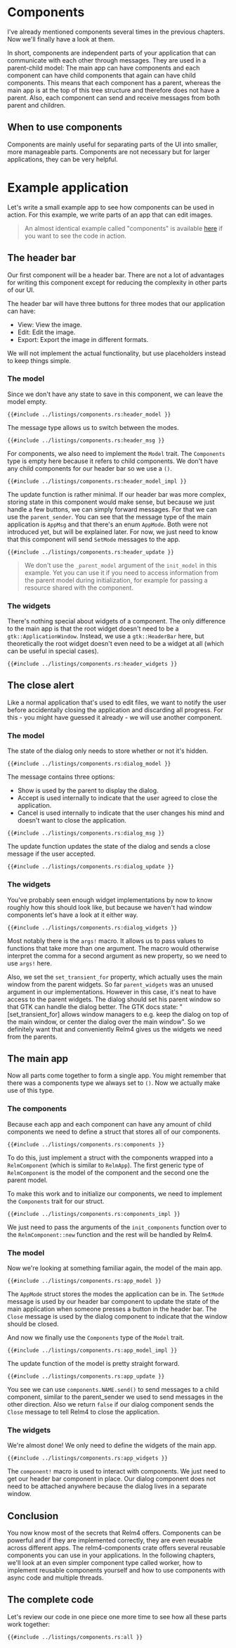 # Components

I've already mentioned components several times in the previous chapters. Now we'll finally have a look at them.

In short, components are independent parts of your application that can communicate with each other through messages. They are used in a parent-child model: The main app can have components and each component can have child components that again can have child components. This means that each component has a parent, whereas the main app is at the top of this tree structure and therefore does not have a parent. Also, each component can send and receive messages from both parent and children.

## When to use components

Components are mainly useful for separating parts of the UI into smaller, more manageable parts. Components are not necessary but for larger applications, they can be very helpful.

# Example application

Let's write a small example app to see how components can be used in action. For this example, we write parts of an app that can edit images.

> An almost identical example called "components" is available [here](https://github.com/AaronErhardt/relm4/tree/main/relm4-examples) if you want to see the code in action.

## The header bar

Our first component will be a header bar. There are not a lot of advantages for writing this component except for reducing the complexity in other parts of our UI.

The header bar will have three buttons for three modes that our application can have:

+ View: View the image.
+ Edit: Edit the image.
+ Export: Export the image in different formats.

We will not implement the actual functionality, but use placeholders instead to keep things simple.

### The model

Since we don't have any state to save in this component, we can leave the model empty.

```rust,no_run,noplayground
{{#include ../listings/components.rs:header_model }}
```

The message type allows us to switch between the modes.

```rust,no_run,noplayground
{{#include ../listings/components.rs:header_msg }}
```

For components, we also need to implement the `Model` trait. The `Components` type is empty here because it refers to child components. We don't have any child components for our header bar so we use a `()`.

```rust,no_run,noplayground
{{#include ../listings/components.rs:header_model_impl }}
```

The update function is rather minimal. If our header bar was more complex, storing state in this component would make sense, but because we just handle a few buttons, we can simply forward messages. For that we can use the `parent_sender`. You can see that the message type of the main application is `AppMsg` and that there's an enum `AppMode`. Both were not introduced yet, but will be explained later. For now, we just need to know that this component will send `SetMode` messages to the app.

```rust,no_run,noplayground
{{#include ../listings/components.rs:header_update }}
```

> We don't use the `_parent_model` argument of the `init_model` in this example. Yet you can use it if you need to access information from the parent model during initialization, for example for passing a resource shared with the component.

### The widgets

There's nothing special about widgets of a component. The only difference to the main app is that the root widget doesn't need to be a `gtk::ApplicationWindow`. Instead, we use a `gtk::HeaderBar` here, but theoretically the root widget doesn't even need to be a widget at all (which can be useful in special cases).

```rust,no_run,noplayground
{{#include ../listings/components.rs:header_widgets }}
```

## The close alert

Like a normal application that's used to edit files, we want to notify the user before accidentally closing the application and discarding all progress. For this - you might have guessed it already - we will use another component.

### The model

The state of the dialog only needs to store whether or not it's hidden.

```rust,no_run,noplayground
{{#include ../listings/components.rs:dialog_model }}
```

The message contains three options:

+ Show is used by the parent to display the dialog.
+ Accept is used internally to indicate that the user agreed to close the application.
+ Cancel is used internally to indicate that the user changes his mind and doesn't want to close the application.

```rust,no_run,noplayground
{{#include ../listings/components.rs:dialog_msg }}
```

The update function updates the state of the dialog and sends a close message if the user accepted.

```rust,no_run,noplayground
{{#include ../listings/components.rs:dialog_update }}
```

### The widgets

You've probably seen enough widget implementations by now to know roughly how this should look like, but because we haven't had window components let's have a look at it either way.

```rust,no_run,noplayground
{{#include ../listings/components.rs:dialog_widgets }}
```

Most notably there is the `args!` macro. It allows us to pass values to functions that take more than one argument. The macro would otherwise interpret the comma for a second argument as new property, so we need to use `args!` here.

Also, we set the `set_transient_for` property, which actually uses the main window from the parent widgets. So far `parent_widgets` was an unused argument in our implementations. However in this case, it's neat to have access to the parent widgets. The dialog should set his parent window so that GTK can handle the dialog better. The GTK docs state: "[set_transient_for] allows window managers to e.g. keep the dialog on top of the main window, or center the dialog over the main window". So we definitely want that and conveniently Relm4 gives us the widgets we need from the parents.

## The main app

Now all parts come together to form a single app. You might remember that there was a components type we always set to `()`. Now we actually make use of this type.

### The components

Because each app and each component can have any amount of child components we need to define a struct that stores all of our components.

```rust,no_run,noplayground
{{#include ../listings/components.rs:components }}
```

To do this, just implement a struct with the components wrapped into a `RelmComponent` (which is similar to `RelmApp`). The first generic type of `RelmComponent` is the model of the component and the second one the parent model.

To make this work and to initialize our components, we need to implement the `Components` trait for our struct.

```rust,no_run,noplayground
{{#include ../listings/components.rs:components_impl }}
```

We just need to pass the arguments of the `init_components` function over to the `RelmComponent::new` function and the rest will be handled by Relm4.

### The model

Now we're looking at something familiar again, the model of the main app.

```rust,no_run,noplayground
{{#include ../listings/components.rs:app_model }}
```

The `AppMode` struct stores the modes the application can be in. The `SetMode` message is used by our header bar component to update the state of the main application when someone presses a button in the header bar. The `Close` message is used by the dialog component to indicate that the window should be closed.

And now we finally use the `Components` type of the `Model` trait.

```rust,no_run,noplayground
{{#include ../listings/components.rs:app_model_impl }}
```

The update function of the model is pretty straight forward.

```rust,no_run,noplayground
{{#include ../listings/components.rs:app_update }}
```

You see we can use `components.NAME.send()` to send messages to a child component, similar to the parent_sender we used to send messages in the other direction. Also we return `false` if our dialog component sends the `Close` message to tell Relm4 to close the application.

### The widgets

We're almost done! We only need to define the widgets of the main app.

```rust,no_run,noplayground
{{#include ../listings/components.rs:app_widgets }}
```

The `component!` macro is used to interact with components. We just need to get our header bar component in place. Our dialog component does not need to be attached anywhere because the dialog lives in a separate window.

## Conclusion

You now know most of the secrets that Relm4 offers. Components can be powerful and if they are implemented correctly, they are even reusable across different apps. The relm4-components crate offers several reusable components you can use in your applications. In the following chapters, we'll look at an even simpler component type called worker, how to implement reusable components yourself and how to use components with async code and multiple threads.

## The complete code

Let's review our code in one piece one more time to see how all these parts work together:

```rust,no_run,noplayground
{{#include ../listings/components.rs:all }}
```
